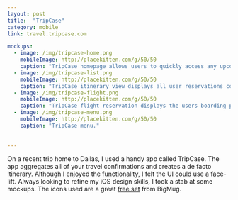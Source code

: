 ```yaml
---
layout: post
title:  "TripCase"
category: mobile
link: travel.tripcase.com

mockups:
  - image: /img/tripcase-home.png
    mobileImage: http://placekitten.com/g/50/50
    caption: "TripCase homepage allows users to quickly access any upcoming trips."
  - image: /img/tripcase-list.png
    mobileImage: http://placekitten.com/g/50/50
    caption: "TripCase itinerary view displays all user reservations corresponding to a particular trip."
  - image: /img/tripcase-flight.png
    mobileImage: http://placekitten.com/g/50/50
    caption: "TripCase flight reservation displays the users boarding pass and all other relevant information."
  - image: /img/tripcase-menu.png
    mobileImage: http://placekitten.com/g/50/50
    caption: "TripCase menu."
    
    
---
```

On a recent trip home to Dallas, I used a handy app called TripCase. The app aggregates all of your travel confirmations and creates a de facto itinerary. Although I enjoyed the functionality, 
I felt the UI could use a face-lift. Always looking to refine my iOS design skills, I took a stab at some mockups. The icons used are a great [free set](https://dribbble.com/shots/1634821-440-Free-Icons) from BigMug. 


